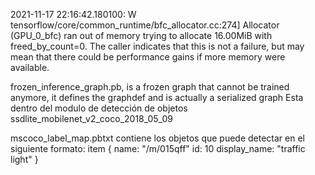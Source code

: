 2021-11-17 22:16:42.180100: W tensorflow/core/common_runtime/bfc_allocator.cc:274] Allocator (GPU_0_bfc) ran out of memory trying to allocate 16.00MiB with freed_by_count=0. The caller indicates that this is not a failure, but may mean that there could be performance gains if more memory were available.

frozen_inference_graph.pb, is a frozen graph that cannot be trained anymore, it defines the graphdef and is actually a serialized graph
Esta dentro del modulo de detección de objetos ssdlite_mobilenet_v2_coco_2018_05_09

mscoco_label_map.pbtxt contiene los objetos que puede detectar en el siguiente formato:
item {
  name: "/m/015qff"
  id: 10
  display_name: "traffic light"
}
